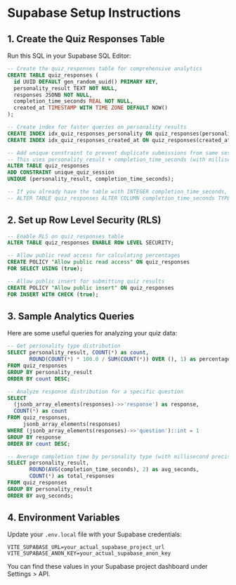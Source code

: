 # Supabase Setup Instructions

## 1. Create the Quiz Responses Table

Run this SQL in your Supabase SQL Editor:

```sql
-- Create the quiz_responses table for comprehensive analytics
CREATE TABLE quiz_responses (
  id UUID DEFAULT gen_random_uuid() PRIMARY KEY,
  personality_result TEXT NOT NULL,
  responses JSONB NOT NULL,
  completion_time_seconds REAL NOT NULL,
  created_at TIMESTAMP WITH TIME ZONE DEFAULT NOW()
);

-- Create index for faster queries on personality results
CREATE INDEX idx_quiz_responses_personality ON quiz_responses(personality_result);
CREATE INDEX idx_quiz_responses_created_at ON quiz_responses(created_at);

-- Add unique constraint to prevent duplicate submissions from same session
-- This uses personality_result + completion_time_seconds (with millisecond precision) as uniqueness check
ALTER TABLE quiz_responses 
ADD CONSTRAINT unique_quiz_session 
UNIQUE (personality_result, completion_time_seconds);

-- If you already have the table with INTEGER completion_time_seconds, run this to update:
-- ALTER TABLE quiz_responses ALTER COLUMN completion_time_seconds TYPE REAL;
```

## 2. Set up Row Level Security (RLS)

```sql
-- Enable RLS on quiz_responses table
ALTER TABLE quiz_responses ENABLE ROW LEVEL SECURITY;

-- Allow public read access for calculating percentages
CREATE POLICY "Allow public read access" ON quiz_responses
FOR SELECT USING (true);

-- Allow public insert for submitting quiz results
CREATE POLICY "Allow public insert" ON quiz_responses
FOR INSERT WITH CHECK (true);
```

## 3. Sample Analytics Queries

Here are some useful queries for analyzing your quiz data:

```sql
-- Get personality type distribution
SELECT personality_result, COUNT(*) as count,
       ROUND(COUNT(*) * 100.0 / SUM(COUNT(*)) OVER (), 1) as percentage
FROM quiz_responses
GROUP BY personality_result
ORDER BY count DESC;

-- Analyze response distribution for a specific question
SELECT
  (jsonb_array_elements(responses)->>'response') as response,
  COUNT(*) as count
FROM quiz_responses,
     jsonb_array_elements(responses)
WHERE (jsonb_array_elements(responses)->>'question')::int = 1
GROUP BY response
ORDER BY count DESC;

-- Average completion time by personality type (with millisecond precision)
SELECT personality_result,
       ROUND(AVG(completion_time_seconds), 2) as avg_seconds,
       COUNT(*) as total_responses
FROM quiz_responses
GROUP BY personality_result
ORDER BY avg_seconds;
```

## 4. Environment Variables

Update your `.env.local` file with your Supabase credentials:

```
VITE_SUPABASE_URL=your_actual_supabase_project_url
VITE_SUPABASE_ANON_KEY=your_actual_supabase_anon_key
```

You can find these values in your Supabase project dashboard under Settings > API.
